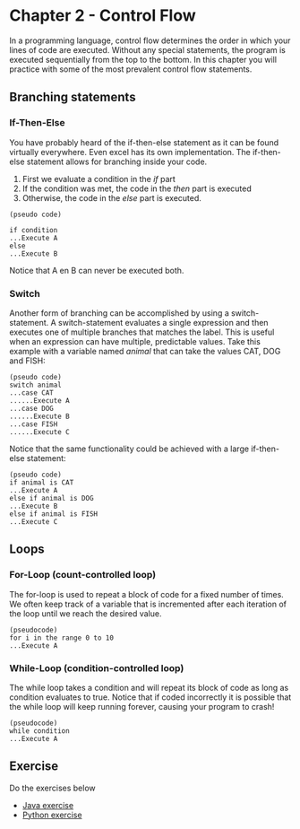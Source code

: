 # Chapter 2 - Control Flow
In a programming language, control flow determines the order in which your lines of code are executed. Without any
special statements, the program is executed sequentially from the top to the bottom. In this chapter you will practice
with some of the most prevalent control flow statements.

## Branching statements
### If-Then-Else
You have probably heard of the if-then-else statement as it can be found virtually everywhere. Even excel has its own
implementation. The if-then-else statement allows for branching inside your code.
1. First we evaluate a condition in the _if_ part
2. If the condition was met, the code in the _then_ part is executed
3. Otherwise, the code in the _else_ part is executed.

```
(pseudo code)

if condition
...Execute A
else
...Execute B
```
Notice that A en B can never be executed both.

### Switch
Another form of branching can be accomplished by using a switch-statement. A switch-statement evaluates a single
expression and then executes one of multiple branches that matches the label. This is useful when an expression can
have multiple, predictable values. Take this example with a variable named _animal_ that can take the values CAT, DOG
and FISH:
```
(pseudo code)
switch animal
...case CAT
......Execute A
...case DOG
......Execute B
...case FISH
......Execute C
```

Notice that the same functionality could be achieved with a large if-then-else statement:

```
(pseudo code)
if animal is CAT
...Execute A
else if animal is DOG
...Execute B
else if animal is FISH
...Execute C
```

## Loops
### For-Loop (count-controlled loop)
The for-loop is used to repeat a block of code for a fixed number of times. We often keep track of a variable that
is incremented after each iteration of the loop until we reach the desired value.

```
(pseudocode)
for i in the range 0 to 10
...Execute A
```

### While-Loop (condition-controlled loop)
The while loop takes a condition and will repeat its block of code as long as condition evaluates to true. Notice that
if coded incorrectly it is possible that the while loop will keep running forever, causing your program to crash!

```
(pseudocode)
while condition
...Execute A
```

## Exercise
Do the exercises below
* [Java exercise](../java/src/Chapter2.java)
* [Python exercise](../python/src/Chapter2.py)